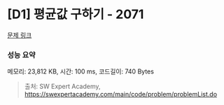 # [D1] 평균값 구하기 - 2071 

[문제 링크](https://swexpertacademy.com/main/code/problem/problemDetail.do?contestProbId=AV5QRnJqA5cDFAUq) 

### 성능 요약

메모리: 23,812 KB, 시간: 100 ms, 코드길이: 740 Bytes



> 출처: SW Expert Academy, https://swexpertacademy.com/main/code/problem/problemList.do